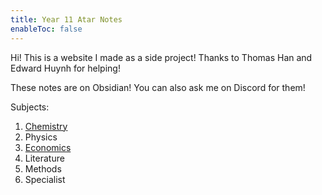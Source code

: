 ```yaml
---
title: Year 11 Atar Notes
enableToc: false
---
```


Hi! This is a website I made as a side project! Thanks to Thomas Han and Edward Huynh for helping! 

These notes are on Obsidian! You can also ask me on Discord for them!

Subjects:
1. [Chemistry](Chemistry/Chemistry.md)
2. Physics
3. [Economics](Economics/Economics.md)
4. Literature
5. Methods
6. Specialist 



